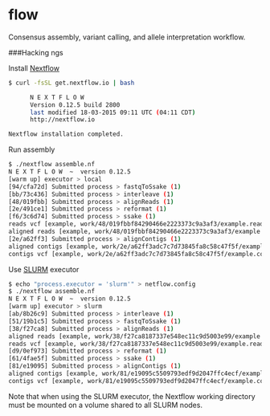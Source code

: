 flow
====

Consensus assembly, variant calling, and allele interpretation workflow.


###Hacking ngs

Install [Nextflow](http://www.nextflow.io/)
```bash
$ curl -fsSL get.nextflow.io | bash 

      N E X T F L O W
      Version 0.12.5 build 2800
      last modified 18-03-2015 09:11 UTC (04:11 CDT)
      http://nextflow.io

Nextflow installation completed.
```

Run assembly
```bash
$ ./nextflow assemble.nf 
N E X T F L O W  ~  version 0.12.5
[warm up] executor > local
[94/cfa72d] Submitted process > fastqToSsake (1)
[bb/73c436] Submitted process > interleave (1)
[48/019fbb] Submitted process > alignReads (1)
[2e/491ce1] Submitted process > reformat (1)
[f6/3c6d74] Submitted process > ssake (1)
reads vcf [example, work/48/019fbbf84290466e2223373c9a3af3/example.reads.bwa.sorted.vcf.gz]
aligned reads [example, work/48/019fbbf84290466e2223373c9a3af3/example.reads.bwa.sorted.bam]
[2e/a62ff3] Submitted process > alignContigs (1)
aligned contigs [example, work/2e/a62ff3adc7c7d73845fa8c58c47f5f/example.contigs.bwa.sorted.bam]
contigs vcf [example, work/2e/a62ff3adc7c7d73845fa8c58c47f5f/example.contigs.bwa.sorted.vcf.gz]
```

Use [SLURM](https://computing.llnl.gov/linux/slurm/) executor
```bash
$ echo "process.executor = 'slurm'" > netflow.config
$ ./nextflow assemble.nf 
N E X T F L O W  ~  version 0.12.5
[warm up] executor > slurm
[ab/8b26c9] Submitted process > interleave (1)
[51/19b1c5] Submitted process > fastqToSsake (1)
[38/f27ca8] Submitted process > alignReads (1)
aligned reads [example, work/38/f27ca8187337e548ec11c9d5003e99/example.reads.bwa.sorted.bam]
reads vcf [example, work/38/f27ca8187337e548ec11c9d5003e99/example.reads.bwa.sorted.vcf.gz]
[d9/0ef973] Submitted process > reformat (1)
[61/4fae5f] Submitted process > ssake (1)
[81/e19095] Submitted process > alignContigs (1)
aligned contigs [example, work/81/e19095c5509793edf9d2047ffc4ecf/example.contigs.bwa.sorted.bam]
contigs vcf [example, work/81/e19095c5509793edf9d2047ffc4ecf/example.contigs.bwa.sorted.vcf.gz]
```

Note that when using the SLURM executor, the Nextflow working directory must be mounted on a volume shared to all SLURM nodes.